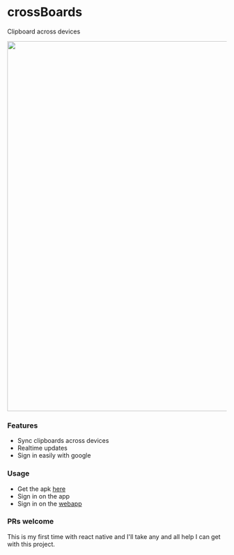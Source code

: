 # crossBoards
Clipboard across devices

<img src="https://i.ibb.co/LZHwhkq/Screenshot-20210729-225511.jpg" height="850">

### Features 

- Sync clipboards across devices 
- Realtime updates 
- Sign in easily with google

### Usage 
- Get the apk [here](https://github.com/knmn2000/crossBoards/releases/tag/v1.0.0)
- Sign in on the app
- Sign in on the [webapp](https://crossboards.netlify.app/)

### PRs welcome 

This is my first time with react native and I'll take any and all help I can get with this project.
